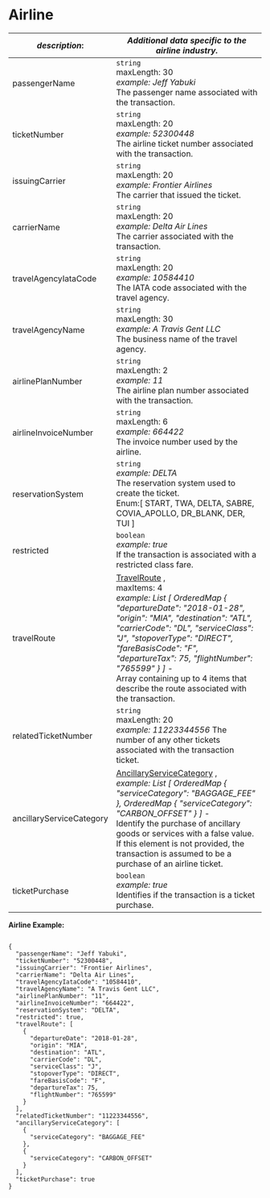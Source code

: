 
# Airline

| *description*:   | *Additional data specific to the airline industry.*|
|----|----|
| passengerName |   ``` string ```   <br/> maxLength: 30  <br/> *example: Jeff Yabuki*  <br/> The passenger name associated with the transaction.|
| ticketNumber |   ``` string ```   <br/> maxLength: 20 <br/> *example: 52300448*  <br/> The airline ticket number associated with the transaction.|
| issuingCarrier |  ``` string ```   <br/> maxLength: 20 <br/> *example: Frontier Airlines* <br/>  The carrier that issued the ticket.|
| carrierName |  ``` string ```   <br/> maxLength: 20 <br/> *example: Delta Air Lines*  <br/> The carrier associated with the transaction.|
| travelAgencyIataCode | 	 ``` string ```   <br/> maxLength: 20 <br/> *example: 10584410* <br/>  The IATA code associated with the travel agency.|
| travelAgencyName | 	 ``` string ```   <br/> maxLength: 30 <br/> *example: A Travis Gent LLC*  <br/> The business name of the travel agency.|
| airlinePlanNumber | 	 ``` string ```   <br/> maxLength: 2 <br/> *example: 11*  <br/> The airline plan number associated with the transaction.|
| airlineInvoiceNumber | 	 ``` string ```   <br/> maxLength: 6 <br/> *example: 664422* <br/> The invoice number used by the airline.|
| reservationSystem | 	 ``` string ```   <br/> *example: DELTA*  <br/> The reservation system used to create the ticket.  <br/> Enum:[ START, TWA, DELTA, SABRE, COVIA_APOLLO, DR_BLANK, DER, TUI ]|
| restricted | 	 ``` boolean ```   <br/> *example: true*  <br/> If the transaction is associated with a restricted class fare.|
| travelRoute |  [TravelRoute](?path=docs/schemas-md/TravelRoute.md) , <br/>  maxItems: 4  <br/> *example: List [ OrderedMap { "departureDate": "2018-01-28", "origin": "MIA", "destination": "ATL", "carrierCode": "DL", "serviceClass": "J", "stopoverType": "DIRECT", "fareBasisCode": "F", "departureTax": 75, "flightNumber": "765599" } ]*  -   <br/> Array containing up to 4 items that describe the route associated with the transaction.|
| relatedTicketNumber |  ``` string ```   <br/> maxLength: 20 <br/> *example: 11223344556* The number of any other tickets associated with the transaction ticket.|
| ancillaryServiceCategory |  [AncillaryServiceCategory](?path=docs/schemas-md/AncillaryServiceCategory.md) ,  <br/> *example: List [ OrderedMap { "serviceCategory": "BAGGAGE_FEE" }, OrderedMap { "serviceCategory": "CARBON_OFFSET" } ]*  -  <br/>  Identify the purchase of ancillary goods or services with a false value. If this element is not provided, the transaction is assumed to be a purchase of an airline ticket.|
| ticketPurchase |  ``` boolean ```   <br/> *example: true*  <br/> Identifies if the transaction is a ticket purchase.|

**Airline Example:**

```{r}

{
  "passengerName": "Jeff Yabuki",
  "ticketNumber": "52300448",
  "issuingCarrier": "Frontier Airlines",
  "carrierName": "Delta Air Lines",
  "travelAgencyIataCode": "10584410",
  "travelAgencyName": "A Travis Gent LLC",
  "airlinePlanNumber": "11",
  "airlineInvoiceNumber": "664422",
  "reservationSystem": "DELTA",
  "restricted": true,
  "travelRoute": [
    {
      "departureDate": "2018-01-28",
      "origin": "MIA",
      "destination": "ATL",
      "carrierCode": "DL",
      "serviceClass": "J",
      "stopoverType": "DIRECT",
      "fareBasisCode": "F",
      "departureTax": 75,
      "flightNumber": "765599"
    }
  ],
  "relatedTicketNumber": "11223344556",
  "ancillaryServiceCategory": [
    {
      "serviceCategory": "BAGGAGE_FEE"
    },
    {
      "serviceCategory": "CARBON_OFFSET"
    }
  ],
  "ticketPurchase": true
}
```




